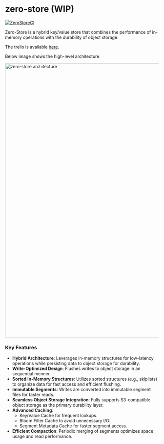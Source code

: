 # zero-store (WIP)
[![ZeroStoreCI](https://github.com/SarthakMakhija/zero-store/actions/workflows/build.yml/badge.svg)](https://github.com/SarthakMakhija/zero-store/actions/workflows/build.yml)

Zero-Store is a hybrid key/value store that combines the performance of in-memory operations with the durability of object storage.

The trello is available [here](https://trello.com/b/7NCeR6uX/zero-store).

Below image shows the high-level architecture.

<img width="894" alt="zero-store architecture" src="https://github.com/user-attachments/assets/ec11c076-fe3c-4af6-9e6d-4b90624a5a2e" />

### Key Features
- **Hybrid Architecture**: Leverages in-memory structures for low-latency operations while persisting data to object storage for durability.
- **Write-Optimized Design**: Flushes writes to object storage in an sequential menner.
- **Sorted In-Memory Structures**: Utilizes sorted structures (e.g., skiplists) to organize data for fast access and efficient flushing.
- **Immutable Segments**: Writes are converted into immutable segment files for faster reads.
- **Seamless Object Storage Integration**: Fully supports S3-compatible object storage as the primary durability layer.
- **Advanced Caching**:
  - Key/Value Cache for frequent lookups.
  - Bloom Filter Cache to avoid unnecessary I/O.
  - Segment Metadata Cache for faster segment access.
- **Efficient Compaction**: Periodic merging of segments optimizes space usage and read performance.


